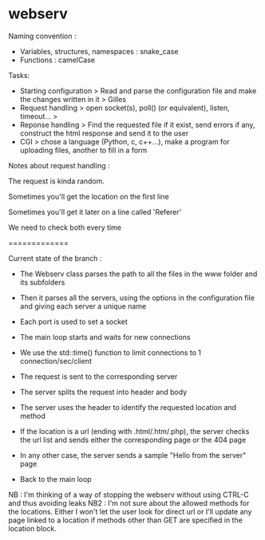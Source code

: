 # webserv

Naming convention :

- Variables, structures, namespaces : snake_case
- Functions : camelCase

Tasks:

- Starting configuration > Read and parse the configuration file and make the changes written in it > Gilles
- Request handling > open socket(s), poll() (or equivalent), listen, timeout... >
- Reponse handling > Find the requested file if it exist, send errors if any, construct the html response and send it to the user
- CGI > chose a language (Python, c, c++...), make a program for uploading files, another to fill in a form

Notes about request handling :

The request is kinda random.

Sometimes you'll get the location on the first line

Sometimes you'll get it later on a line called 'Referer'

We need to check both every time

=============

Current state of the branch :

- The Webserv class parses the path to all the files in the www folder and its subfolders

- Then it parses all the servers, using the options in the configuration file and giving each server a unique name

- Each port is used to set a socket

- The main loop starts and waits for new connections

- We use the std::time() function to limit connections to 1 connection/sec/client

- The request is sent to the corresponding server

- The server splits the request into header and body

- The server uses the header to identify the requested location and method

- If the location is a url (ending with .html/.htm/.php), the server checks the url list and sends either the corresponding page or the 404 page

- In any other case, the server sends a sample "Hello from the server" page

- Back to the main loop

NB : I'm thinking of a way of stopping the webserv without using CTRL-C and thus avoiding leaks
NB2 : I'm not sure about the allowed methods for the locations. Either I won't let the user look for direct url or I'll update any page linked to a location if methods other than GET are specified in the location block.